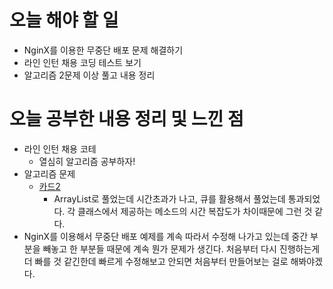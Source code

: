 # 오늘 해야 할 일
* NginX를 이용한 무중단 배포 문제 해결하기
* 라인 인턴 채용 코딩 테스트 보기
* 알고리즘 2문제 이상 풀고 내용 정리

# 오늘 공부한 내용 정리 및 느낀 점
* 라인 인턴 채용 코테
    * 열심히 알고리즘 공부하자!
* 알고리즘 문제
    * [카드2](https://www.acmicpc.net/problem/2164)
        * ArrayList로 풀었는데 시간초과가 나고, 큐를 활용해서 풀었는데
        통과되었다. 각 클래스에서 제공하는 메소드의 시간 복잡도가 차이때문에 그런 것 같다.
* NginX를 이용해서 무중단 배포 예제를 계속 따라서 수정해 나가고 있는데
중간 부분을 빼놓고 한 부분들 때문에 계속 뭔가 문제가 생긴다. 처음부터 다시 진행하는게
더 빠를 것 같긴한데 빠르게 수정해보고 안되면 처음부터 만들어보는 걸로 해봐야겠다.
 